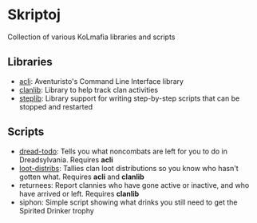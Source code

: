 # Skriptoj
Collection of various KoLmafia libraries and scripts

## Libraries
* [acli](doc/acli.md): Aventuristo's Command Line Interface library
* [clanlib](doc/clanlib.md): Library to help track clan activities
* [steplib](doc/steplib.md): Library support for writing step-by-step scripts that can be stopped and restarted

## Scripts
* [dread-todo](doc/dread-todo.md): Tells you what noncombats are left for you to do in Dreadsylvania.  Requires **acli**
* [loot-distribs](doc/loot-distribs.md): Tallies clan loot distributions so you know who hasn't gotten what.  Requires **acli** and **clanlib**
* returnees: Report clannies who have gone active or inactive, and who have arrived or left.  Requires **clanlib**
* siphon: Simple script showing what drinks you still need to get the Spirited Drinker trophy
